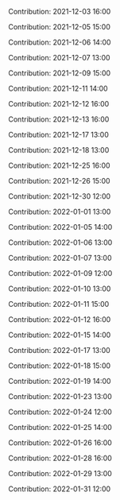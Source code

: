 Contribution: 2021-12-03 16:00

Contribution: 2021-12-05 15:00

Contribution: 2021-12-06 14:00

Contribution: 2021-12-07 13:00

Contribution: 2021-12-09 15:00

Contribution: 2021-12-11 14:00

Contribution: 2021-12-12 16:00

Contribution: 2021-12-13 16:00

Contribution: 2021-12-17 13:00

Contribution: 2021-12-18 13:00

Contribution: 2021-12-25 16:00

Contribution: 2021-12-26 15:00

Contribution: 2021-12-30 12:00

Contribution: 2022-01-01 13:00

Contribution: 2022-01-05 14:00

Contribution: 2022-01-06 13:00

Contribution: 2022-01-07 13:00

Contribution: 2022-01-09 12:00

Contribution: 2022-01-10 13:00

Contribution: 2022-01-11 15:00

Contribution: 2022-01-12 16:00

Contribution: 2022-01-15 14:00

Contribution: 2022-01-17 13:00

Contribution: 2022-01-18 15:00

Contribution: 2022-01-19 14:00

Contribution: 2022-01-23 13:00

Contribution: 2022-01-24 12:00

Contribution: 2022-01-25 14:00

Contribution: 2022-01-26 16:00

Contribution: 2022-01-28 16:00

Contribution: 2022-01-29 13:00

Contribution: 2022-01-31 12:00

